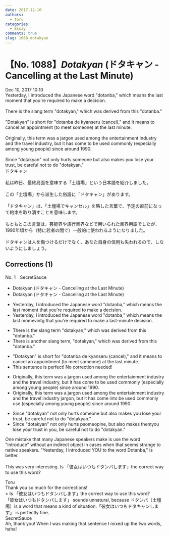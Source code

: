 ```yaml
---
date: 2017-12-10
authors:
  - toru
categories:
  - Essay
comments: true
slug: 1088_dotakyan
---
```


# 【No. 1088】<strong><em>Dotakyan</strong></em> (ドタキャン - Cancelling at the Last Minute)
<div class="date">Dec 10, 2017 10:10</div>
<div id="post"><div id="body_show_ori">
Yesterday, I introduced the Japanese word "dotanba," which means the last moment that you're required to make a decision.<br/><br/>There is the slang term "dotakyan," which was derived from this "dotanba."<br/><br/>"Dotakyan" is short for "dotanba de kyanseru (cancel)," and it means to cancel an appointment (to meet someone) at the last minute.<br/><br/>Originally, this term was a jargon used among the entertainment industry and the travel industry, but it has come to be used commonly (especially among young people) since around 1990.<br/><br/>Since "dotakyan" not only hurts someone but also makes you lose your trust, be careful not to do "dotakyan."
</div></div>

<!-- more -->

<div id="post_ja"><div id="body_show_mo">
ドタキャン<br/><br/>私は昨日、最終局面を意味する「土壇場」という日本語を紹介しました。<br/><br/>この「土壇場」から派生した俗語に「ドタキャン」があります。<br/><br/>「ドタキャン」は、「土壇場でキャンセル」を略した言葉で、予定の直前になって約束を取り消すことを意味します。<br/><br/>もともとこの言葉は、芸能界や旅行業界などで用いられた業界用語でしたが、1990年頃から（特に若者の間で）一般的に使われるようになりました。<br/><br/>ドタキャンは人を傷つけるだけでなく、あなた自身の信用も失われるので、しないようにしましょう。
</div></div>

## Corrections (1)
<div id="block"><div class="first_name"> No. 1　<span class="just_name">SecretSauce</span></div><div id="block2">
<ul class="correction_field">
<li class="incorrect">Dotakyan (ドタキャン - Cancelling at the Last Minute)</li>
<li class="corrected correct">
Dotakyan (ドタキャン - Cancelling at the Last Minute)
</li>
</ul>
<ul class="correction_field">
<li class="incorrect">Yesterday, I introduced the Japanese word "dotanba," which means the last moment that you're required to make a decision.</li>
<li class="corrected correct">
Yesterday, I introduced the Japanese word "dotanba," which means <span class="f_gray"><span class="sline">t</span></span>h<span class="f_gray"><span class="sline">e l</span></span>a<span class="f_gray"><span class="sline">st mome</span></span><span class="f_red">vi</span>n<span class="f_gray"><span class="sline">t</span></span><span class="f_red">g</span> t<span class="f_gray"><span class="sline">hat y</span></span>o<span class="f_gray"><span class="sline">u're</span></span> <span class="f_gray"><span class="sline">required to </span></span>make a <span class="f_red">last-minute </span>decision.
</li>
</ul>
<ul class="correction_field">
<li class="incorrect">There is the slang term "dotakyan," which was derived from this "dotanba."</li>
<li class="corrected correct">
There is <span class="f_red">ano</span>the<span class="f_red">r</span> slang term<span class="f_red">,</span> "dotakyan," which was derived from <span class="f_gray"><span class="sline">this </span></span>"dotanba."
</li>
</ul>
<ul class="correction_field">
<li class="incorrect">"Dotakyan" is short for "dotanba de kyanseru (cancel)," and it means to cancel an appointment (to meet someone) at the last minute.</li>
<li class="corrected perfect">This sentence is perfect! No correction needed!</li>
</ul>
<ul class="correction_field">
<li class="incorrect">Originally, this term was a jargon used among the entertainment industry and the travel industry, but it has come to be used commonly (especially among young people) since around 1990.</li>
<li class="corrected correct">
Originally, this term was <span class="f_gray"><span class="sline">a jargon us</span></span>e<span class="f_gray"><span class="sline">d amo</span></span>n<span class="f_gray"><span class="sline">g </span></span>t<span class="f_gray"><span class="sline">h</span></span>e<span class="f_gray"><span class="sline"> ente</span></span>rtainment <span class="f_gray"><span class="sline">industry </span></span>and t<span class="f_gray"><span class="sline">he t</span></span>ravel industry<span class="f_red"> jargon</span>, but it has come <span class="f_red">in</span>to <span class="f_gray"><span class="sline">be used </span></span>common<span class="f_gray"><span class="sline">ly</span></span> <span class="f_red">use </span>(especially among young people) since around 1990.
</li>
</ul>
<ul class="correction_field">
<li class="incorrect">Since "dotakyan" not only hurts someone but also makes you lose your trust, be careful not to do "dotakyan."</li>
<li class="corrected correct">
Since "dotakyan" not only hurts <span class="f_red">p</span><span class="f_gray"><span class="sline">som</span></span>eo<span class="f_red">pl</span><span class="f_gray"><span class="sline">n</span></span>e<span class="f_red">,</span> but also makes <span class="f_red">them</span><span class="f_gray"><span class="sline">you</span></span> lose <span class="f_gray"><span class="sline">your </span></span>trust<span class="f_red"> in you</span>, be careful not to do "dotakyan."
</li>
</ul>
<p class="comment_small">
 One mistake that many Japanese speakers make is use the word "introduce" without an indirect object in cases when that seems strange to native speakers. "Yesterday, I introduced YOU to the word Dotanba," is better.
 <br/>
 <br/>
 This was very interesting. Is 「彼女はいつもドタンバします」the correct way to use this word?
</p>

</div><div class="name"><span class="just_name">Toru</span><br>
Thank you so much for the corrections!<br/>&gt; Is 「彼女はいつもドタンバします」the correct way to use this word?<br/>「彼女はいつもドタンバします」 sounds unnatural, because ドタンバ（土壇場）is a word that means a kind of situation.「彼女はいつもドタキャンします」 is perfectly fine.
</div>
<div class="name"><span class="just_name">SecretSauce</span><br>
Ah, thank you! When I was making that sentence I mixed up the two words, haha!
</div>
</div>
